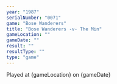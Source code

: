 ```yaml
---
year: "1987"
serialNumber: "0071" 
game: "Bose Wanderers"
title: "Bose Wanderers -v- The Min"
gameLocation: ""
gameDate: ""
result: ""
resultType: ""
type: "game"
---
```


Played at {gameLocation} on {gameDate} 


